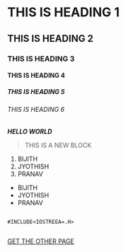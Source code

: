# THIS IS  HEADING 1 
## THIS IS HEADING 2
### THIS IS HEADING 3
#### THIS IS HEADING 4
##### THIS IS HEADING 5
###### THIS IS HEADING 6
***HELLO WORLD*** 
>THIS IS A NEW BLOCK
1. BIJITH
2. JYOTHISH
3. PRANAV

- BIJITH
- JYOTHISH
- PRANAV


```

#INCLUDE<IOSTREEA=.H>


````





[GET THE OTHER PAGE](GITHUB.COM/vishnummVmm)
